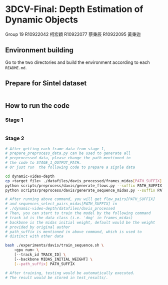 # 3DCV-Final: Depth Estimation of Dynamic Objects
Group 19
R10922042 柯宏穎 R10922077 蔡秉辰 R10922095 黃秉迦

## Environment building
Go to the two directories and build the environment according to each `README.md`. 

## Prepare for Sintel dataset
```bash

```

## How to run the code
### Stage 1
```bash 

```

### Stage 2
```bash
# After getting each frame data from stage 1,
# prepare_preprocess_data.py can be used to generate all
# preprocessed data, please change the path mentioned in 
# the code to STAGE_1_OUTPUT_PATH.
# Or just run  the following code to prepare a signle data

cd dynamic-video-depth
cp <target file> ./datafiles/davis_processed/frames_midas[PATH_SUFFIX]
python scripts/preprocess/davis/generate_flows.py --suffix PATH_SUFFIX
python scripts/preprocess/davis/generate_sequence_midas.py --suffix PATH_SUFFIX

# After running above command, you will get flow_pairs[PATH_SUFFIX]
# and sequences_select_pairs_midas[PATH_SUFFIX] in
# ./dynamic-video-depth/datafiles/davis_processed
# Then, you can start to train the model by the following command
# track id is the data class (i.e. 'dog' in frames_midas)
# backbone is the midas initial weight, default would be the weight
# provided by original author
# path_suffix is mentioned in above command, which is used to
# distinct with other data

bash ./experiments/davis/train_sequence.sh \
    <gpu num> \
    [--track_id TRACK_ID] \
    [--backbone MIDAS_INITIAL_WEIGHT] \
    [--path_suffix] PATH_SUFFIX

# After training, testing would be automatically executed.
# The result would be stored in test_results/.
```

